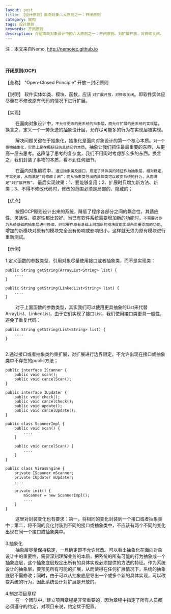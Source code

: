 ```yaml
---
layout: post
title: 【设计原则】面向对象六大原则之一：开闭原则
category: 架构
tags: 设计原则
keywords: 开闭原则
description: 介绍面向对象设计中的六大原则之一：开闭原则。对扩展开放，对修改关闭。
---
```

注：本文来自Nemo, http://nemotec.github.io  
&nbsp;  
&nbsp;  


**开闭原则(OCP)**  
&nbsp;  
【全称】 "Open-Closed Principle" 开放－封闭原则  
&nbsp;  
【说明】 软件实体如类、模块、函数，应该 ``对扩展开放，对修改关闭``。即软件实体应尽量在不修改原有代码的情况下进行扩展。  
&nbsp;  
【实现】  

&nbsp;&nbsp;&nbsp;&nbsp;&nbsp;&nbsp;&nbsp;&nbsp;在面向对象设计中，``不允许更改的是系统的抽象层，而允许扩展的是系统的实现层``。换言之，定义一个一劳永逸的抽象设计层，允许尽可能多的行为在实现层被实现。  

&nbsp;&nbsp;&nbsp;&nbsp;&nbsp;&nbsp;&nbsp;&nbsp;解决问题关键在于抽象化，抽象化是面向对象设计的第一个核心本质。``对一个事物抽象化，实质上是在概括归纳总结它的本质``。抽象让我们抓住最最重要的东西，从更高一层去思考。这降低了思考的复杂度，我们不用同时考虑那么多的东西。换言之，我们封装了事物的本质，看不到任何细节。  

&nbsp;&nbsp;&nbsp;&nbsp;&nbsp;&nbsp;&nbsp;&nbsp;在面向对象编程中，``通过抽象类及接口，规定了具体类的特征作为抽象层，相对稳定，不需更改，从而满足“对修改关闭”；而从抽象类导出的具体类可以改变系统的行为，从而满足“对扩展开放”。`` 最后实现效果：1、要能够复用；2、扩展时只增加新方法、新类；3、不得不修改代码时，修改的范围必须是局部的、隐藏的；  
&nbsp;  
【优点】  

&nbsp;&nbsp;&nbsp;&nbsp;&nbsp;&nbsp;&nbsp;&nbsp;按照OCP原则设计出来的系统，降低了程序各部分之间的耦合性，其适应性、灵活性、稳定性都比较好。当已有软件系统需要增加新的功能时，``不需要对作为系统基础的抽象层进行修改，只需要在原有基础上附加新的模块就能实现所需要添加的功能``。增加的新模块对原有的模块完全没有影响或影响很小，这样就无须为原有模块进行重新测试。  
&nbsp;  
【示例】  
&nbsp;  
1.定义函数的参数类型、引用对象尽量使用接口或者抽象类，而不是实现类：  

```
public String getString(ArrayList<String> list) {
    ....
}

public String getString(LinkedList<String> list) {
    ....
}
```  

&nbsp;&nbsp;&nbsp;&nbsp;&nbsp;&nbsp;&nbsp;&nbsp;对于上面函数的参数类型，其实我们可以使用更具抽象的List来代替ArrayList、LinkedList，由于它们实现了接口List<E>，我们使用接口类更具一般性，避免了重复代码：  

```
public String getString(List<String> list) {
    ....
}
```  
&nbsp;  
2.通过接口或者抽象类约束扩展，对扩展进行边界限定，不允许出现在接口或抽象类中不存在的public方法；  

```
public interface IScanner {
    public void scan();
    public void cancelScan();
}

public interface IUpdater {
    public void check();
    public void cancelCheck();
    public void update();
    public void cancelUpdate();
}

public class ScannerImpl {
    public void scan() {
        ....
    }
    
    public void cancelScan() {
        ....
    }
}

public class VirusEngine {
    private IScanner mScanner;
    private IUpdater mUpdater;
    ....

    private init() {
        mScanner = new ScannerImpl();
        ....
    }
}
```  

&nbsp;&nbsp;&nbsp;&nbsp;&nbsp;&nbsp;&nbsp;&nbsp;这里对封装变化也有要求：第一，将相同的变化封装到一个接口或者抽象类中；第二，将不同的变化封装到不同的接口或抽象类中，不应该有两个不同的变化出现在同一个接口或抽象类中。   
&nbsp;  
3.抽象化  
&nbsp;&nbsp;&nbsp;&nbsp;&nbsp;&nbsp;&nbsp;&nbsp;抽象层尽量保持稳定，一旦确定即不允许修改。可以看出抽象化在面向对象设计中的重要性，需要深刻理解业务的本质，把系统的所有可能的行为抽象成一个抽象底层，这个抽象底层规定出所有的具体实现必须提供的方法的特征。作为系统设计的抽象层，要预见所有可能的扩展，从而使得在任何扩展情况下，系统的抽象底层不需修改；同时，由于可以从抽象底层导出一个或多个新的具体实现，可以改变系统的行为，因此系统设计对扩展是开放的。  
&nbsp;  
4.制定项目章程  
&nbsp;&nbsp;&nbsp;&nbsp;&nbsp;&nbsp;&nbsp;&nbsp;在一个团队中，建立项目章程是非常重要的，因为章程中指定了所有人员都必须遵守的约定，对项目来说，约定优于配置。


